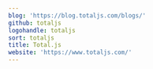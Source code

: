 ```yaml
---
blog: 'https://blog.totaljs.com/blogs/'
github: totaljs
logohandle: totaljs
sort: totaljs
title: Total.js
website: 'https://www.totaljs.com/'
---
```

